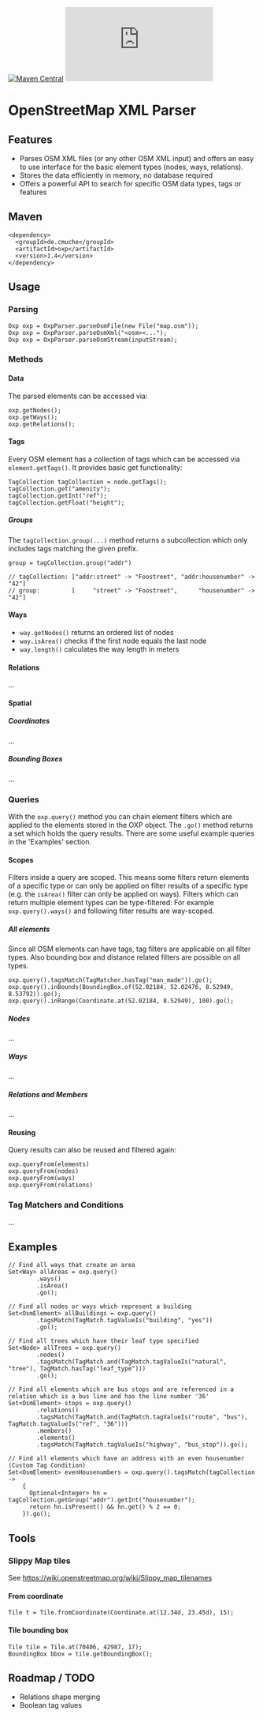 [![Maven Central](https://img.shields.io/maven-central/v/de.cmuche/oxp.svg?label=Maven%20Central)](https://search.maven.org/search?q=g:%22de.cmuche%22%20AND%20a:%22oxp%22)
![Build Status](https://cmuche.de/dev/jnk_build_status.php?job=oxp)

# OpenStreetMap XML Parser

## Features
- Parses OSM XML files (or any other OSM XML input) and offers an easy to use interface for the basic element types (nodes, ways, relations).
- Stores the data efficiently in memory, no database required
- Offers a powerful API to search for specific OSM data types, tags or features

## Maven
```
<dependency>
  <groupId>de.cmuche</groupId>
  <artifactId>oxp</artifactId>
  <version>1.4</version>
</dependency>
```

## Usage

### Parsing
```
Oxp oxp = OxpParser.parseOsmFile(new File("map.osm"));
Oxp oxp = OxpParser.parseOsmXml("<osm><...");
Oxp oxp = OxpParser.parseOsmStream(inputStream);
```

### Methods

#### Data
The parsed elements can be accessed via:
```
oxp.getNodes();
oxp.getWays();
oxp.getRelations();
```

#### Tags
Every OSM element has a collection of tags which can be accessed via ```element.getTags()```. 
It provides basic get functionality:

```
TagCollection tagCollection = node.getTags();
tagCollection.get("amenity");
tagCollection.getInt("ref");
tagCollection.getFloat("height");
```

##### Groups
The ```tagCollection.group(...)``` method returns a subcollection which only includes tags matching the given prefix.

```
group = tagCollection.group("addr")

// tagCollection: ["addr:street" -> "Foostreet", "addr:housenumber" -> "42"]
// group:         [     "street" -> "Foostreet",      "housenumber" -> "42"]
```

#### Ways
- ```way.getNodes()``` returns an ordered list of nodes
- ```way.isArea()``` checks if the first node equals the last node
- ```way.length()``` calculates the way length in meters

#### Relations
...

#### Spatial
##### Coordinates
...
##### Bounding Boxes
...

### Queries

With the ```oxp.query()``` method you can chain element filters which are applied to the elements stored in the OXP object.
The ```.go()``` method returns a set which holds the query results. There are some useful example queries in the 'Examples' section.

#### Scopes
Filters inside a query are scoped. This means some filters return elements of a specific type or can only be applied on filter results of a specific type (e.g. the ```isArea()``` filter can only be applied on ways).
Filters which can return multiple element types can be type-filtered: For example ```oxp.query().ways()``` and following filter results are way-scoped.

##### All elements
Since all OSM elements can have tags, tag filters are applicable on all filter types. Also bounding box and distance related filters are possible on all types.

```
oxp.query().tagsMatch(TagMatcher.hasTag("man_made")).go();
oxp.query().inBounds(BoundingBox.of(52.02184, 52.02476, 8.52949, 8.53792)).go();
oxp.query().inRange(Coordinate.at(52.02184, 8.52949), 100).go();
```

##### Nodes
...

##### Ways
...

##### Relations and Members
...

#### Reusing
Query results can also be reused and filtered again:
```
oxp.queryFrom(elements)
oxp.queryFrom(nodes)
oxp.queryFrom(ways)
oxp.queryFrom(relations)
```

### Tag Matchers and Conditions
...

## Examples

```    
// Find all ways that create an area
Set<Way> allAreas = oxp.query()
        .ways()
        .isArea()
        .go();

// Find all nodes or ways which represent a building
Set<OsmElement> allBuildings = oxp.query()
        .tagsMatch(TagMatch.tagValueIs("building", "yes"))
        .go();

// Find all trees which have their leaf type specified
Set<Node> allTrees = oxp.query()
        .nodes()
        .tagsMatch(TagMatch.and(TagMatch.tagValueIs("natural", "tree"), TagMatch.hasTag("leaf_type")))
        .go();

// Find all elements which are bus stops and are referenced in a relation which is a bus line and has the line number '36'
Set<OsmElement> stops = oxp.query()
        .relations()
        .tagsMatch(TagMatch.and(TagMatch.tagValueIs("route", "bus"), TagMatch.tagValueIs("ref", "36")))
        .members()
        .elements()
        .tagsMatch(TagMatch.tagValueIs("highway", "bus_stop")).go();

// Find all elements which have an address with an even housenumber (Custom Tag Condition)
Set<OsmElement> evenHousenumbers = oxp.query().tagsMatch(tagCollection ->
    {
      Optional<Integer> hn = tagCollection.getGroup("addr").getInt("housenumber");
      return hn.isPresent() && hn.get() % 2 == 0;
    }).go();
```

## Tools
### Slippy Map tiles
See https://wiki.openstreetmap.org/wiki/Slippy_map_tilenames

#### From coordinate
```
Tile t = Tile.fromCoordinate(Coordinate.at(12.34d, 23.45d), 15);
```

#### Tile bounding box
```
Tile tile = Tile.at(70406, 42987, 17);
BoundingBox bbox = tile.getBoundingBox();
```

## Roadmap / TODO
- Relations shape merging
- Boolean tag values
